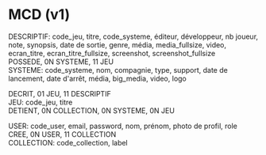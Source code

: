 # MCD (v1)

DESCRIPTIF: code_jeu, titre, code_systeme, éditeur, développeur, nb joueur, note, synopsis, date de sortie, genre, média, media_fullsize, video, ecran_titre, ecran_titre_fullsize, screenshot, screenshot_fullsize  
POSSEDE, 0N SYSTEME, 11 JEU  
SYSTEME: code_systeme, nom, compagnie, type, support, date de lancement, date d'arrêt, média, big_media, video, logo  

DECRIT, 01 JEU, 11 DESCRIPTIF  
JEU: code_jeu, titre  
DETIENT, 0N COLLECTION, 0N SYSTEME, 0N JEU  

USER: code_user, email, password, nom, prénom, photo de profil, role  
CREE, 0N USER, 11 COLLECTION  
COLLECTION: code_collection, label  
